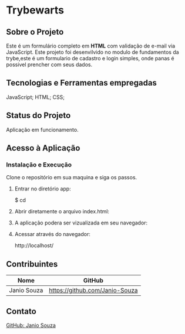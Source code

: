 # Trybewarts

## Sobre o Projeto
 Este é um formulário completo em **HTML** com validação de e-mail via JavaScript.
 Este projeto foi desenvilvido no modulo de fundamentos da trybe,este é um formulario de cadastro e login simples, onde panas
 é possivel prencher com seus dados.

## Tecnologias e Ferramentas empregadas

JavaScript;
HTML;
CSS;

## Status do Projeto
Aplicação em funcionamento.

## Acesso à Aplicação
### Instalação e Execução

Clone o repositório em sua maquina e siga os passos.

1. Entrar no diretório app:

    $ cd <app>
  
2. Abrir diretamente o arquivo index.html:

3. A aplicação podera ser vizualizada em seu navegador:

4. Acessar através do navegador:
    <p>http://localhost/</p>

## Contribuintes
|Nome|GitHub|
| -------- | -------- |
|Janio Souza|https://github.com/Janio-Souza|

## Contato
[GitHub: Janio Souza](https://github.com/Janio-Souza)
